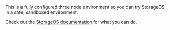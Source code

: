 This is a fully configured three node environment so you can try StorageOS in a safe, sandboxed environment.

Check out the [StorageOS documentation](docs.storageos.com) for what you can do.
